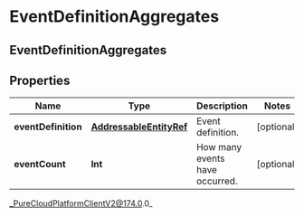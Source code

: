 # EventDefinitionAggregates

## EventDefinitionAggregates

## Properties

|Name | Type | Description | Notes|
|------------ | ------------- | ------------- | -------------|
| **eventDefinition** | [**AddressableEntityRef**](AddressableEntityRef) | Event definition. | [optional] |
| **eventCount** | **Int** | How many events have occurred. | [optional] |



_PureCloudPlatformClientV2@174.0.0_
